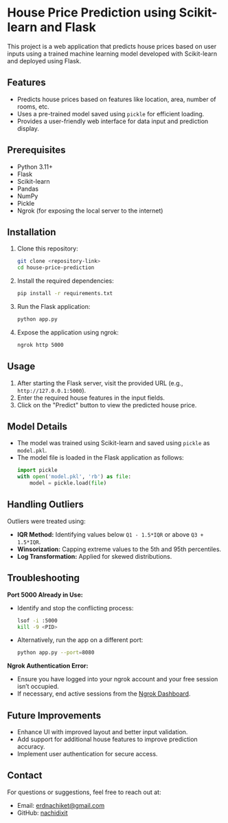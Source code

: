 # House Price Prediction using Scikit-learn and Flask

This project is a web application that predicts house prices based on user inputs using a trained machine learning model developed with Scikit-learn and deployed using Flask.

## Features
- Predicts house prices based on features like location, area, number of rooms, etc.
- Uses a pre-trained model saved using `pickle` for efficient loading.
- Provides a user-friendly web interface for data input and prediction display.

## Prerequisites
- Python 3.11+
- Flask
- Scikit-learn
- Pandas
- NumPy
- Pickle
- Ngrok (for exposing the local server to the internet)

## Installation
1. Clone this repository:
   ```bash
   git clone <repository-link>
   cd house-price-prediction
   ```

2. Install the required dependencies:
   ```bash
   pip install -r requirements.txt
   ```

3. Run the Flask application:
   ```bash
   python app.py
   ```

4. Expose the application using ngrok:
   ```bash
   ngrok http 5000
   ```

## Usage
1. After starting the Flask server, visit the provided URL (e.g., `http://127.0.0.1:5000`).
2. Enter the required house features in the input fields.
3. Click on the "Predict" button to view the predicted house price.

## Model Details
- The model was trained using Scikit-learn and saved using `pickle` as `model.pkl`.
- The model file is loaded in the Flask application as follows:
  ```python
  import pickle
  with open('model.pkl', 'rb') as file:
      model = pickle.load(file)
  ```

## Handling Outliers
Outliers were treated using:
- **IQR Method:** Identifying values below `Q1 - 1.5*IQR` or above `Q3 + 1.5*IQR`.
- **Winsorization:** Capping extreme values to the 5th and 95th percentiles.
- **Log Transformation:** Applied for skewed distributions.

## Troubleshooting
**Port 5000 Already in Use:**
- Identify and stop the conflicting process:
  ```bash
  lsof -i :5000
  kill -9 <PID>
  ```
- Alternatively, run the app on a different port:
  ```bash
  python app.py --port=8080
  ```

**Ngrok Authentication Error:**
- Ensure you have logged into your ngrok account and your free session isn’t occupied.
- If necessary, end active sessions from the [Ngrok Dashboard](https://dashboard.ngrok.com/agents).

## Future Improvements
- Enhance UI with improved layout and better input validation.
- Add support for additional house features to improve prediction accuracy.
- Implement user authentication for secure access.

## Contact
For questions or suggestions, feel free to reach out at:
- Email: erdnachiket@gmail.com
- GitHub: [nachidixit](https://github.com/nachidixit)


